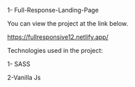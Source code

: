 1- Full-Response-Landing-Page

You can view the project at the link below.

https://fullresponsive12.netlify.app/

Technologies used in the project:

1- SASS

2-Vanilla Js
